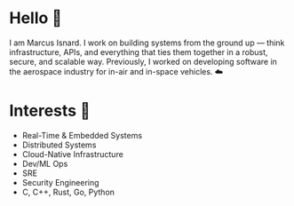 # Hello  🤝
I am Marcus Isnard. I work on building systems from the ground up — think infrastructure, APIs, and everything that ties them together in a robust, secure, and scalable way. Previously, I worked on developing software in the aerospace industry for in-air and in-space vehicles. ☁️

# Interests 🚀
- Real-Time & Embedded Systems
- Distributed Systems
- Cloud-Native Infrastructure
- Dev/ML Ops
- SRE
- Security Engineering
- C, C++, Rust, Go, Python
